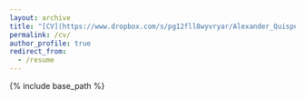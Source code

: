 ```yaml
---
layout: archive
title: "[CV](https://www.dropbox.com/s/pg12fll8wyvryar/Alexander_Quispe_CV.pdf?dl=0)"
permalink: /cv/
author_profile: true
redirect_from:
  - /resume
---
```


{% include base_path %}